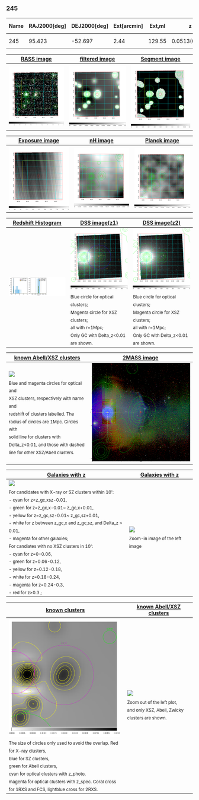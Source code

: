<div STYLE="page-break-after: always;"></div>

### 245

|Name|RAJ2000[deg]|DEJ2000[deg] |Ext[arcmin]| Ext,ml | z | z_src| C|GC(XSZ,Delta_z<0.01)| GC(OPT,Delta_z<0.01)|GC| R_sig[arcmin] | R500[arcmin] | R500[Mpc]| CRsig[c/s] | CR500[c/s] |L500[1E44 erg/s]|F500[1E-12 erg/s/cm^2]| M500[1E14 Msun]|Tx[keV]|Cnt_sig|Beta|Rc[arcmin]|Comment|Alias|
|---|---|---|---|---|---|------|---|--------|---------|----------|---|---|---|---|---|---|---|---|---|---|---|---|---|---|
|245| 95.423| -52.697| 2.44| 129.55| 0.0513(0.005)| z1, z_xsz| B| MCXC| N| MCXC, N| 11.238| 11.577| 0.696| 0.211(0.025)| 0.212(0.025)| 0.226(0.014)| 3.630(0.232)| 1.00(0.03)| 2.18(0.04)| 210.4| 0.931(-0.083+0.050)| 5.067(-0.527+0.376)| -| k289|

|[RASS image](../image/245/245_img.pdf)|[filtered image](../image/245/245_fil.pdf)|[Segment image](../image/245/245_seg.pdf)|
|-------------------|--------------------|-------------------|
| <img src="../image/245/245_img.png" width="300">  | <img src="../image/245/245_fil.png" width="300">   | <img src="../image/245/245_seg.png" width="300">  |

|[Exposure image](../image/245/245_mex.pdf)| [nH image](../image/245/245_nh.pdf)| [Planck image](../image/245/245_p.pdf)|
|-------------------|--------------------|-------------------|
|<img src="../image/245/245_mex.png" width="300">   | <img src="../image/245/245_nh.png" width="300">    | <img src="../image/245/245_p.png" width="300"> |

|[Redshift Histogram](../image/245/245_zg.pdf) | [DSS image(z1)](../image/245/245_dss_z1.pdf)      |  [DSS image(z2)](../image/245/245_dss_z2.pdf)    |
|-------------------|--------------------|-------------------|
|<img src="../image/245/245_zg.png" width="300"> |<img src="../image/245/245_dss_z1.png" width="300"> <sub><br>Blue circle for optical clusters; <br>Magenta circle for XSZ clusters; <br>all with r=1Mpc; <br>Only GC with Delta_z<0.01 are shown. </sub>| <img src="../image/245/245_dss_z2.png" width="300"><sub><br>Blue circle for optical clusters; <br>Magenta circle for XSZ clusters; <br>all with r=1Mpc; <br>Only GC with Delta_z<0.01 are shown. </sub> |

|[known Abell/XSZ clusters](../image/245/245_m.pdf) | [2MASS image](../image/245/245_2mass.pdf)      |
|-------------------|-------------------|
|<img src=../image/245/245_m.png width="300"> <br><sub>Blue and magenta circles for optical and <br>XSZ clusters, respectively with name and <br>redshift of clusters labelled. The <br>radius of circles are 1Mpc. Circles with <br>solid line for clusters with <br>Delta_z<0.01, and those with dashed <br>line for other XSZ/Abell clusters.        </sub>|<img src="../image/245/245_2mass.png" width="300">  |

|[Galaxies with z](../image/245/245_opt_ned.pdf) |[Galaxies with z](../image/245/245_opt_ned_zoom.pdf) |
|-------------------|-------------------|
| <img src=../image/245/245_opt_ned.png width="300"> <br><sub> For candidates with X-ray or SZ clusters within 10': <br> - cyan for z<z_gc,xsz-0.01, <br> - green for z=z_gc,x-0.01~ z_gc,x+0.01, <br> - yellow for z=z_gc,sz-0.01~ z_gc,sz+0.01, <br> - white for z between z_gc,x and z_gc,sz, and Delta_z > 0.01, <br> - magenta for other galaxies; <br>For candiates with no XSZ clusters in 10': <br> - cyan for z=0-0.06, <br> - green for z=0.06-0.12, <br> - yellow for z=0.12-0.18, <br> - white for z=0.18-0.24, <br> - magenta for z=0.24-0.3, <br> - red for z>0.3 ;  </sub>|<img src=../image/245/245_opt_ned_zoom.png width="300">  <br><sub> Zoom-in image of the left image</sub>|

|[known clusters](../image/245/245_gc.pdf) |[known Abell/XSZ clusters](../image/245/245_gc_large.pdf) |
|-------------------|-------------------|
| <img src=../image/245/245_gc.png width="300"> <br><sub> The size of circles only used to avoid the overlap. Red for X-ray clusters, <br> blue for SZ clusters, <br> green for Abell clusters, <br> cyan for optical clusters with z_photo, <br> magenta for optical clusters with z_spec. Coral cross for 1RXS and FCS, lightblue cross for 2RXS. </sub>|<img src=../image/245/245_gc_large.png width="300"> <br><sub> Zoom out of the left plot, <br> and only XSZ, Abell, Zwicky clusters are shown. </sub> |



